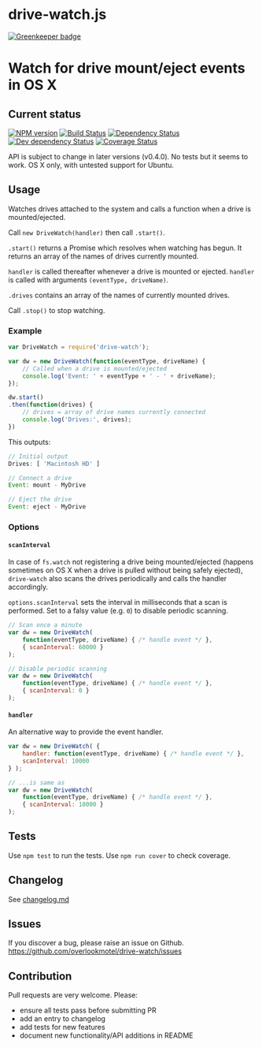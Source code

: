 # drive-watch.js

[![Greenkeeper badge](https://badges.greenkeeper.io/overlookmotel/drive-watch.svg)](https://greenkeeper.io/)

# Watch for drive mount/eject events in OS X

## Current status

[![NPM version](https://img.shields.io/npm/v/drive-watch.svg)](https://www.npmjs.com/package/drive-watch)
[![Build Status](https://img.shields.io/travis/overlookmotel/drive-watch/master.svg)](http://travis-ci.org/overlookmotel/drive-watch)
[![Dependency Status](https://img.shields.io/david/overlookmotel/drive-watch.svg)](https://david-dm.org/overlookmotel/drive-watch)
[![Dev dependency Status](https://img.shields.io/david/dev/overlookmotel/drive-watch.svg)](https://david-dm.org/overlookmotel/drive-watch)
[![Coverage Status](https://img.shields.io/coveralls/overlookmotel/drive-watch/master.svg)](https://coveralls.io/r/overlookmotel/drive-watch)

API is subject to change in later versions (v0.4.0). No tests but it seems to work. OS X only, with untested support for Ubuntu.

## Usage

Watches drives attached to the system and calls a function when a drive is mounted/ejected.

Call `new DriveWatch(handler)` then call `.start()`.

`.start()` returns a Promise which resolves when watching has begun. It returns an array of the names of drives currently mounted.

`handler` is called thereafter whenever a drive is mounted or ejected. `handler` is called with arguments `(eventType, driveName)`.

`.drives` contains an array of the names of currently mounted drives.

Call `.stop()` to stop watching.

### Example

```js
var DriveWatch = require('drive-watch');

var dw = new DriveWatch(function(eventType, driveName) {
    // Called when a drive is mounted/ejected
    console.log('Event: ' + eventType + ' - ' + driveName);
});

dw.start()
.then(function(drives) {
    // drives = array of drive names currently connected
    console.log('Drives:', drives);
})
```

This outputs:

```js
// Initial output
Drives: [ 'Macintosh HD' ]

// Connect a drive
Event: mount - MyDrive

// Eject the drive
Event: eject - MyDrive
```

### Options

#### `scanInterval`

In case of `fs.watch` not registering a drive being mounted/ejected (happens sometimes on OS X when a drive is pulled without being safely ejected), `drive-watch` also scans the drives periodically and calls the handler accordingly.

`options.scanInterval` sets the interval in milliseconds that a scan is performed. Set to a falsy value (e.g. `0`) to disable periodic scanning.

```js
// Scan once a minute
var dw = new DriveWatch(
    function(eventType, driveName) { /* handle event */ },
    { scanInterval: 60000 }
);
```

```js
// Disable periodic scanning
var dw = new DriveWatch(
    function(eventType, driveName) { /* handle event */ },
    { scanInterval: 0 }
);
```

#### `handler`

An alternative way to provide the event handler.

```js
var dw = new DriveWatch( {
    handler: function(eventType, driveName) { /* handle event */ },
    scanInterval: 10000
} );

// ...is same as
var dw = new DriveWatch(
    function(eventType, driveName) { /* handle event */ },
    { scanInterval: 10000 }
);
```


## Tests

Use `npm test` to run the tests. Use `npm run cover` to check coverage.

## Changelog

See [changelog.md](https://github.com/overlookmotel/drive-watch/blob/master/changelog.md)

## Issues

If you discover a bug, please raise an issue on Github. https://github.com/overlookmotel/drive-watch/issues

## Contribution

Pull requests are very welcome. Please:

* ensure all tests pass before submitting PR
* add an entry to changelog
* add tests for new features
* document new functionality/API additions in README
